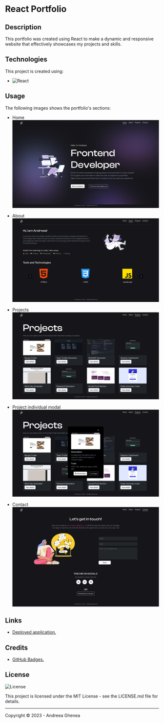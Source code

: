 # React Portfolio


## Description

This portfolio was created using React to make a dynamic and responsive website that effectively showcases my projects and skills.


## Technologies
This project is created using:

* ![React](https://img.shields.io/badge/react-%2320232a.svg?style=for-the-badge&logo=react&logoColor=%2361DAFB)


## Usage

The following images shows the portfolio's sections:

* Home
![portfolio-home](projects/portfolio-home.png)

* About
![portfolio-about](projects/portfolio-about.png)

* Projects
![portfolio-projects](projects/portfolio-projects.png)

* Project individual modal
![portfolio-project-modal](projects/portfolio-project-modal.png)

* Contact
![portfolio-contact](projects/portfolio-contact.png)



## Links

* [Deployed application.](https://agh911.github.io/AndreeaG-React-Portfolio/)


## Credits

* [GitHub Badges.](https://shields.io/)


## License

![License](https://img.shields.io/github/license/agh911/recipe-finder?color=informational&label=License)

This project is licensed under the MIT License - see the LICENSE.md file for details.


---

Copyright © 2023 - Andreea Ghenea